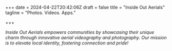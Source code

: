 +++
date = 2024-04-22T20:42:06Z
draft = false
title = "Inside Out Aerials"
tagline = "Photos. Videos. Apps."

+++

_Inside Out Aerials empowers communities by showcasing their unique charm through innovative aerial videography and photography. 
Our mission is to elevate local identity, fostering connection and pride!_



